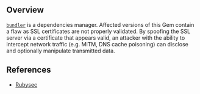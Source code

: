 ## Overview

[`bundler`](https://rubygems.org/gems/bundler) is a dependencies manager.
Affected versions of this Gem contain a flaw as SSL certificates are not properly validated. By spoofing the SSL server via a certificate that appears valid, an attacker with the ability to intercept network traffic (e.g. MiTM, DNS cache poisoning) can disclose and optionally manipulate transmitted data.


## References

- [Rubysec](http://rubysec.com/advisories/OSVDB-115090)
